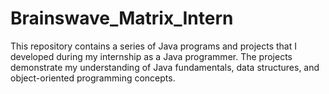 # Brainswave_Matrix_Intern
This repository contains a series of Java programs and projects that I developed during my internship as a Java programmer. The projects demonstrate my understanding of Java fundamentals, data structures, and object-oriented programming concepts.
